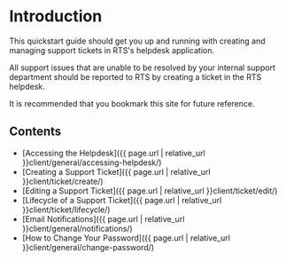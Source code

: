 # Introduction

This quickstart guide should get you up and running with creating and managing support tickets in RTS's helpdesk application.

All support issues that are unable to be resolved by your internal support department should be reported to RTS by creating a ticket in the RTS helpdesk.

It is recommended that you bookmark this site for future reference.

## Contents

- [Accessing the Helpdesk]({{ page.url | relative_url }}client/general/accessing-helpdesk/)
- [Creating a Support Ticket]({{ page.url | relative_url }}client/ticket/create/)
- [Editing a Support Ticket]({{ page.url | relative_url }}client/ticket/edit/)
- [Lifecycle of a Support Ticket]({{ page.url | relative_url }}client/ticket/lifecycle/)
- [Email Notifications]({{ page.url | relative_url }}client/general/notifications/)
- [How to Change Your Password]({{ page.url | relative_url }}client/general/change-password/)
